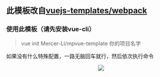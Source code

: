 ## 此模板改自[vuejs-templates/webpack](https://github.com/vuejs-templates/webpack)



### 使用此模板（请先安装vue-cli）

> vue init Mercer-Li/mpvue-template 你的项目名字

如果没有什么特殊配置，一路无脑回车就行，然后依次执行命令
<div align=center>
   <img src="https://github.com/Mercer-Li/mpvue-template/blob/master/docs/image/init.png"/>
</div>



